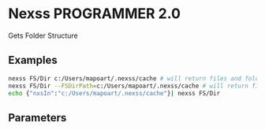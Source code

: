 # Nexss PROGRAMMER 2.0

Gets Folder Structure

## Examples

```sh
nexss FS/Dir c:/Users/mapoart/.nexss/cache # will return files and folders
nexss FS/Dir --FSDirPath=c:/Users/mapoart/.nexss/cache # will return files and folders
echo {"nxsIn":"c:/Users/mapoart/.nexss/cache"}| nexss FS/Dir
```

## Parameters
